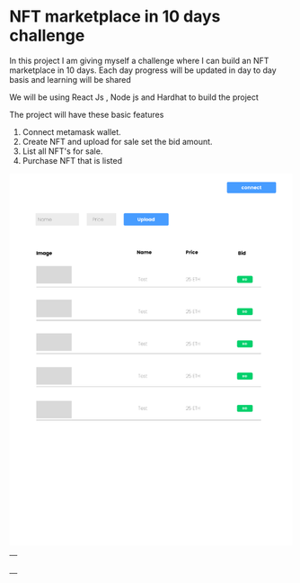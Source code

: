 # NFT marketplace in 10 days challenge

In this project I am giving myself a challenge where I can build an NFT marketplace in 10 days.
Each day progress will be updated in day to day basis and learning will be shared

We will be using React Js , Node js and Hardhat to build the project


The project will have these basic features

1) Connect metamask wallet.
2) Create NFT and upload for sale set the bid amount.
3) List all NFT's for sale.
4) Purchase NFT that is listed


![alt text](https://raw.githubusercontent.com/web3pie/nft-marketplace-in-10-days/main/image.png)


|   |
|---|
|   |
|   |
|   |
|   |
|   |
|   |
